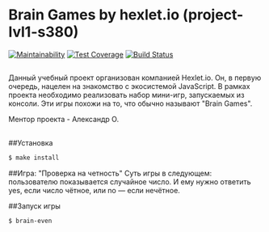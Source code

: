 # Brain Games by hexlet.io (project-lvl1-s380)

[![Maintainability](https://api.codeclimate.com/v1/badges/524736920764e06a09ab/maintainability)](https://codeclimate.com/github/brasid/project-lvl1-s380/maintainability)
[![Test Coverage](https://api.codeclimate.com/v1/badges/524736920764e06a09ab/test_coverage)](https://codeclimate.com/github/brasid/project-lvl1-s380/test_coverage)
[![Build Status](https://travis-ci.org/brasid/project-lvl1-s380.svg?branch=master)](https://travis-ci.org/brasid/project-lvl1-s380)

##
Данный учебный проект организован компанией Hexlet.io. Он, в первую очередь, нацелен на знакомство с экосистемой JavaScript. В рамках проекта необходимо реализовать набор мини-игр, запускаемых из консоли. Эти игры похожи на то, что обычно называют "Brain Games".

Ментор проекта - Александр О.
## 

##Установка 
```sh
$ make install
```
<script id="asciicast-HHffmRhunomxQbFDWjwatABcg" src="https://asciinema.org/a/HHffmRhunomxQbFDWjwatABcg.js" async></script>

##Игра: "Проверка на четность"
Суть игры в следующем: пользователю показывается случайное число. И ему нужно ответить yes, если число чётное, или no — если нечётное. 

##Запуск игры 
```sh
$ brain-even
```
<script id="asciicast-QoX52ugNnxXe1fv08U0wzUHNd" src="https://asciinema.org/a/QoX52ugNnxXe1fv08U0wzUHNd.js" async></script>
